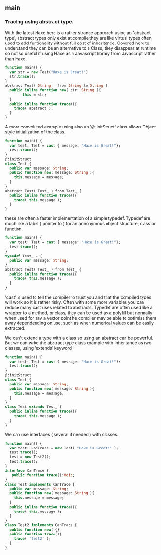 ## main 

### Tracing using abstract type.

With the latest Haxe here is a rather strange approach using an 'abstract type', abstract types only exist at compile they are like virtual types often used to add funtionality without full cost of inheritance.  Covered here to understand they can be an alternative to a Class, they disappear at runtime so not so useful if using Haxe as a Javascript library from Javascript rather than Haxe.
  
```Haxe
function main() {
  var str = new Test("Haxe is Great!");
  str.trace();
}
abstract Test( String ) from String to String {
  public inline function new( str: String ){
		this = str;
  }
  public inline function trace(){
    trace( abstract );
  }
}
```
  
A more convoluted example using also an '@:initStruct' class allows Object style initialization of the class.

```Haxe
function main() {
  var test: Test = cast { message: "Haxe is Great!"};
  test.trace();
}
@:initStruct
class Test_{
  public var message: String;
  public function new( message: String ){
    this.message = message;
  }
}
abstract Test( Test_ ) from Test_ {
  public inline function trace(){
    trace( this.message );
  }
}
```
  
these are often a faster implementation of a simple typedef. Typedef are much like a label ( pointer to ) for an annonymous object structure, class or function. 
  
```Haxe
function main() {
  var test: Test = cast { message: "Haxe is Great!"};
  test.trace();
}
typedef Test_ = {
  public var message: String;
}
abstract Test( Test_ ) from Test_ {
  public inline function trace(){
    trace( this.message );
  }
}
```
  
'cast' is used to tell the compiler to trust you and that the compiled types will work so it is rather risky.  Often with some more variables you can reduce many cast uses related to abstracts. Typedef are often used like a wrapper to a method, or class, they can be used as a polyfill but normally when used for say a vector point he compiler may be able to optimise them away dependending on use, such as when numerical values can be easily extracted.  
   
We can't extend a type with a class so using an abstract can be powerful. But we can write the abstract type class example with inheritance as two classes, using 'extends' keyword.   
  
```Haxe
function main() {
  var test: Test = cast { message: "Haxe is Great!"};
  test.trace();
}
@:initStruct
class Test_{
  public var message: String;
  public function new( message: String ){
    this.message = message;
  }
}
class Test extends Test_ {
  public inline function trace(){
    trace( this.message );
  }
}
```
  
We can use interfaces ( several if needed ) with classes.  
  
```Haxe
function main() {
  var test: CanTrace = new Test( "Haxe is Great!" );
  test.trace();
  test = new Test2();
  test.trace();
}
interface CanTrace {
   public function trace():Void;
}
class Test implements CanTrace {
  public var message: String;
  public function new( message: String ){
    this.message = message;
  }
  public inline function trace(){
    trace( this.message );
  }
}
class Test2 implements CanTrace {
  public function new(){}
  public function trace(){
    trace( 'test2' );
  }
}
